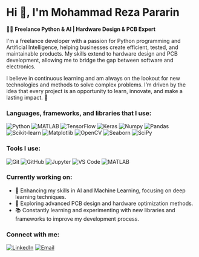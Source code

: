 # Hi 👋, I'm Mohammad Reza Pararin

👨‍💻 **Freelance Python & AI  | Hardware Design & PCB Expert**

I'm a freelance developer with a passion for Python programming and Artificial Intelligence, helping businesses create efficient, tested, and maintainable products. My skills extend to hardware design and PCB development, allowing me to bridge the gap between software and electronics.

I believe in continuous learning and am always on the lookout for new technologies and methods to solve complex problems. I’m driven by the idea that every project is an opportunity to learn, innovate, and make a lasting impact. 🚀

### Languages, frameworks, and libraries that I use:
![Python](https://img.shields.io/badge/-Python-3776AB?logo=python&logoColor=white&style=flat-square)
![MATLAB](https://img.shields.io/badge/-MATLAB-0076A8?logo=mathworks&logoColor=white&style=flat-square)
![TensorFlow](https://img.shields.io/badge/-TensorFlow-FF6F00?logo=tensorflow&logoColor=white&style=flat-square)
![Keras](https://img.shields.io/badge/-Keras-D00000?logo=keras&logoColor=white&style=flat-square)
![Numpy](https://img.shields.io/badge/-Numpy-013243?logo=numpy&logoColor=white&style=flat-square)
![Pandas](https://img.shields.io/badge/-Pandas-150458?logo=pandas&logoColor=white&style=flat-square)
![Scikit-learn](https://img.shields.io/badge/-Scikit_Learn-F7931E?logo=scikit-learn&logoColor=white&style=flat-square)
![Matplotlib](https://img.shields.io/badge/-Matplotlib-4E7EA9?logo=matplotlib&logoColor=white&style=flat-square)
![OpenCV](https://img.shields.io/badge/-OpenCV-5C3EE8?logo=opencv&logoColor=white&style=flat-square)
![Seaborn](https://img.shields.io/badge/-Seaborn-3776AB?logo=python&logoColor=white&style=flat-square)
![SciPy](https://img.shields.io/badge/-SciPy-8CAAE6?logo=scipy&logoColor=white&style=flat-square)

### Tools I use:
![Git](https://img.shields.io/badge/-Git-F05032?logo=git&logoColor=white&style=flat-square)
![GitHub](https://img.shields.io/badge/-GitHub-181717?logo=github&logoColor=white&style=flat-square)
![Jupyter](https://img.shields.io/badge/-Jupyter-F37626?logo=jupyter&logoColor=white&style=flat-square)
![VS Code](https://img.shields.io/badge/-VS_Code-007ACC?logo=visual-studio-code&logoColor=white&style=flat-square)
![MATLAB](https://img.shields.io/badge/-MATLAB-0076A8?logo=mathworks&logoColor=white&style=flat-square)

### Currently working on:
- 🌱 Enhancing my skills in AI and Machine Learning, focusing on deep learning techniques.
- 🔧 Exploring advanced PCB design and hardware optimization methods.
- 📚 Constantly learning and experimenting with new libraries and frameworks to improve my development process.

### Connect with me:
[![LinkedIn](https://img.shields.io/badge/-LinkedIn-0A66C2?logo=linkedin&logoColor=white&style=flat-square)](https://www.linkedin.com/in/mohammadrez-pararin)
[![Email](https://img.shields.io/badge/-Gmail-D14836?logo=gmail&logoColor=white&style=flat-square)](mailto:zharf7695@gmail.com)
